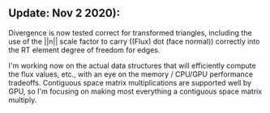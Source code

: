 ## Update: Nov 2 2020):
Divergence is now tested correct for transformed triangles, including the use of the ||n|| scale factor to carry ((Flux) dot (face normal)) correctly into the RT element degree of freedom for edges.

I'm working now on the actual data structures that will efficiently compute the flux values, etc., with an eye on the memory / CPU/GPU performance tradeoffs. Contiguous space matrix multiplications are supported well by GPU, so I'm focusing on making most everything a contiguous space matrix multiply.

